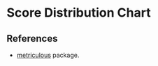 # Score Distribution Chart

## References

- [metriculous](https://github.com/metriculous-ml/metriculous) package.
